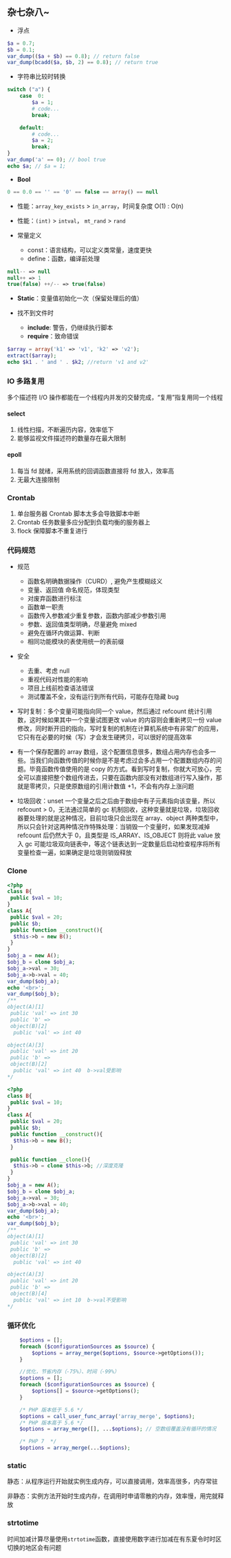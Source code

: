 ## 杂七杂八~

* 浮点

```php
$a = 0.7;
$b = 0.1;
var_dump(($a + $b) == 0.8); // return false
var_dump(bcadd($a, $b, 2) == 0.8); // return true
```

- 字符串比较时转换

```php
switch ("a") {
    case  0:
        $a = 1;
        # code...
        break;

    default:
        # code...
        $a = 2;
        break;
}
var_dump('a' == 0); // bool true
echo $a; // $a = 1;
```

* **Bool**

``` php
0 == 0.0 == '' == '0' == false == array() == null
```

- 性能：`array_key_exists` > `in_array`，时间复杂度 O(1) : O(n)

- 性能：`(int)` > `intval`， `mt_rand` > `rand`

- 常量定义
  + const：语言结构，可以定义类常量，速度更快
  + define：函数，编译前处理

```php
null-- => null
null++ => 1
true(false) ++/-- => true(false)
```

* **Static**：变量值初始化一次（保留处理后的值）

* 找不到文件时
  * **include**: 警告，仍继续执行脚本
  * **require**：致命错误

```php
$array = array('k1' => 'v1', 'k2' => 'v2');
extract($array);
echo $k1 . ' and ' . $k2; //return 'v1 and v2'
```

### IO 多路复用

多个描述符 I/O 操作都能在一个线程内并发的交替完成，“复用”指复用同一个线程

#### select

1. 线性扫描，不断遍历内容，效率低下
1. 能够监视文件描述符的数量存在最大限制

#### epoll

1. 每当 fd 就绪，采用系统的回调函数直接将 fd 放入，效率高
1. 无最大连接限制

### Crontab

1. 单台服务器 Crontab 脚本太多会导致脚本中断
1. Crontab 任务数量多应分配到负载均衡的服务器上
1. flock 保障脚本不重复进行

### 代码规范

- 规范
  - 函数名明确数据操作（CURD）, 避免产生模糊歧义
  - 变量、返回值 命名规范，体现类型
  - 对废弃函数进行标注
  - 函数单一职责
  - 函数传入参数减少重复参数，函数内部减少参数引用
  - 参数、返回值类型明确，尽量避免 mixed
  - 避免在循环内做运算、判断
  - 相同功能模块的表使用统一的表前缀
- 安全
  - 去重、考虑 null
  - 重视代码对性能的影响
  - 项目上线前检查语法错误
  - 测试覆盖不全，没有运行到所有代码，可能存在隐藏 bug

- 写时复制：多个变量可能指向同一个 value，然后通过 refcount 统计引用数，这时候如果其中一个变量试图更改 value 的内容则会重新拷贝一份 value 修改，同时断开旧的指向，写时复制的机制在计算机系统中有非常广的应用，它只有在必要的时候（写）才会发生硬拷贝，可以很好的提高效率
- 有一个保存配置的 array 数组，这个配置信息很多，数组占用内存也会多一些。当我们向函数传值的时候你是不是考虑过会多占用一个配置数组内存的问题。毕竟函数传值使用的是 copy 的方式。看到写时复制，你就大可放心，完全可以直接把整个数组传进去，只要在函数内部没有对数组进行写入操作，那就是零拷贝，只是使原数组的引用计数值 +1，不会有内存上涨问题
- 垃圾回收：unset 一个变量之后之后由于数组中有子元素指向该变量，所以 refcount > 0，无法通过简单的 gc 机制回收，这种变量就是垃圾，垃圾回收器要处理的就是这种情况，目前垃圾只会出现在 array、object 两种类型中，所以只会针对这两种情况作特殊处理：当销毁一个变量时，如果发现减掉 refcount 后仍然大于 0，且类型是 IS_ARRAY、IS_OBJECT 则将此 value 放入 gc 可能垃圾双向链表中，等这个链表达到一定数量后启动检查程序将所有变量检查一遍，如果确定是垃圾则销毁释放

### Clone

```php
<?php
class B{
 public $val = 10;
}
class A{
 public $val = 20;
 public $b;
 public function __construct(){
  $this->b = new B();
 }
}
$obj_a = new A();
$obj_b = clone $obj_a;
$obj_a->val = 30;
$obj_a->b->val = 40;
var_dump($obj_a);
echo '<br>';
var_dump($obj_b);
/**
object(A)[1]
 public 'val' => int 30
 public 'b' =>
 object(B)[2]
  public 'val' => int 40

object(A)[3]
 public 'val' => int 20
 public 'b' =>
 object(B)[2]
  public 'val' => int 40  b->val受影响
*/
```

```php
<?php
class B{
 public $val = 10;
}
class A{
 public $val = 20;
 public $b;
 public function __construct(){
  $this->b = new B();
 }

 public function __clone(){
  $this->b = clone $this->b; //深度克隆
 }
}
$obj_a = new A();
$obj_b = clone $obj_a;
$obj_a->val = 30;
$obj_a->b->val = 40;
var_dump($obj_a);
echo '<br>';
var_dump($obj_b);
/**
object(A)[1]
 public 'val' => int 30
 public 'b' =>
 object(B)[2]
  public 'val' => int 40

object(A)[3]
 public 'val' => int 20
 public 'b' =>
 object(B)[4]
  public 'val' => int 10  b->val不受影响
*/
```

### 循环优化

```php
    $options = [];
    foreach ($configurationSources as $source) {
        $options = array_merge($options, $source->getOptions());
    }

    //优化，节省内存（-75%）、时间（-99%）
    $options = [];
    foreach ($configurationSources as $source) {
        $options[] = $source->getOptions();
    }

    /* PHP 版本低于 5.6 */
    $options = call_user_func_array('array_merge', $options);
    /* PHP 版本高于 5.6 */
    $options = array_merge([], ...$options); // 空数组覆盖没有循环的情况

    /* PHP 7  */
    $options = array_merge(...$options);
```

### static

静态：从程序运行开始就实例生成内存，可以直接调用，效率高很多，内存常驻

非静态：实例方法开始时生成内存，在调用时申请零散的内存，效率慢，用完就释放

### strtotime

时间加减计算尽量使用`strtotime`函数，直接使用数字进行加减在有东夏令时时区切换的地区会有问题
